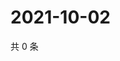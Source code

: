 # 2021-10-02

共 0 条

<!-- BEGIN WEIBO -->
<!-- 最后更新时间 Sat Oct 02 2021 15:00:38 GMT+0800 (China Standard Time) -->

<!-- END WEIBO -->
